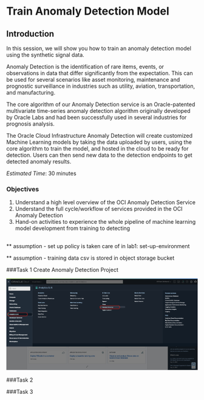 # Train Anomaly Detection Model

## Introduction
In this session, we will show you how to train an anomaly detection model using the synthetic signal data.

Anomaly Detection is the identification of rare items, events, or observations in data that differ significantly from the expectation. This can be used for several scenarios like asset monitoring, maintenance and prognostic surveillance in industries such as utility, aviation, transportation, and manufacturing.

The core algorithm of our Anomaly Detection service is an Oracle-patented multivariate time-series anomaly detection algorithm originally developed by Oracle Labs and had been successfully used in several industries for prognosis analysis.

The Oracle Cloud Infrastructure Anomaly Detection will create customized Machine Learning models by taking the data uploaded by users, using the core algorithm to train the model, and hosted in the cloud to be ready for detection. Users can then send new data to the detection endpoints to get detected anomaly results.

*Estimated Time*: 30 minutes

### Objectives
1. Understand a high level overview of the OCI Anomaly Detection Service
2. Understand the full cycle/workflow of services provided in the OCI Anomaly Detection
3. Hand-on activities to experience the whole pipeline of machine learning model development from training to detecting
## 

** assumption - set up policy is taken care of in lab1: set-up-environment

** assumption - training data csv is stored in object storage bucket

###Task 1 Create Anomaly Detection Project



![](./images/image1.png " ")


###Task 2




###Task 3